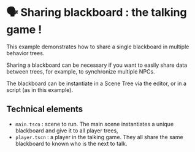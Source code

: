 # 🗣️ Sharing blackboard : the talking game !

This example demonstrates how to share a single blackboard in multiple behavior trees.

Sharing a blackboard can be necessary if you want to easily share data between trees, for example, to synchronize multiple NPCs. 

The blackboard can be instantiate in a Scene Tree via the editor, or in a script (as in this example).

## Technical elements

- `main.tscn` : scene to run. The main scene instantiates a unique blackboard and give it to all player trees,
- `player.tscn` : a player in the talking game. They all share the same blackboard to known who is the next to talk.